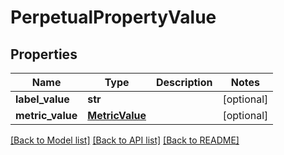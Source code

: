 # PerpetualPropertyValue

## Properties
Name | Type | Description | Notes
------------ | ------------- | ------------- | -------------
**label_value** | **str** |  | [optional] 
**metric_value** | [**MetricValue**](MetricValue.md) |  | [optional] 

[[Back to Model list]](../README.md#documentation-for-models) [[Back to API list]](../README.md#documentation-for-api-endpoints) [[Back to README]](../README.md)


